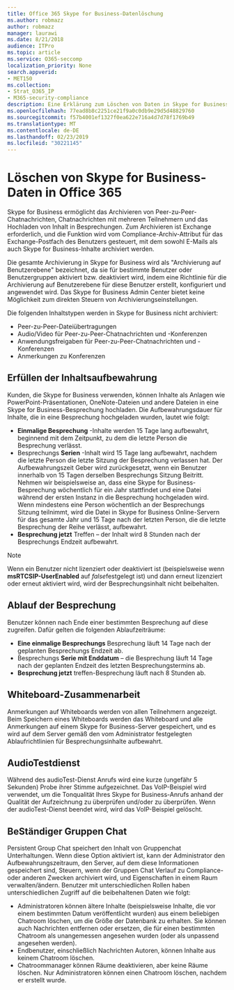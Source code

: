 ```yaml
---
title: Office 365 Skype for Business-Datenlöschung
ms.author: robmazz
author: robmazz
manager: laurawi
ms.date: 8/21/2018
audience: ITPro
ms.topic: article
ms.service: O365-seccomp
localization_priority: None
search.appverid:
- MET150
ms.collection:
- Strat_O365_IP
- M365-security-compliance
description: Eine Erklärung zum Löschen von Daten in Skype for Business.
ms.openlocfilehash: 77ead8b8c2251ce21f9a0c0db9e29d5d48829760
ms.sourcegitcommit: f57b4001ef1327f0ea622e716a4d7d78f1769b49
ms.translationtype: MT
ms.contentlocale: de-DE
ms.lasthandoff: 02/23/2019
ms.locfileid: "30221145"
---
```

# <a name="skype-for-business-data-deletion-in-office-365"></a>Löschen von Skype for Business-Daten in Office 365

Skype for Business ermöglicht das Archivieren von Peer-zu-Peer-Chatnachrichten, Chatnachrichten mit mehreren Teilnehmern und das Hochladen von Inhalt in Besprechungen. Zum Archivieren ist Exchange erforderlich, und die Funktion wird vom Compliance-Archiv-Attribut für das Exchange-Postfach des Benutzers gesteuert, mit dem sowohl E-Mails als auch Skype for Business-Inhalte archiviert werden.

Die gesamte Archivierung in Skype for Business wird als "Archivierung auf Benutzerebene" bezeichnet, da sie für bestimmte Benutzer oder Benutzergruppen aktiviert bzw. deaktiviert wird, indem eine Richtlinie für die Archivierung auf Benutzerebene für diese Benutzer erstellt, konfiguriert und angewendet wird. Das Skype for Business Admin Center bietet keine Möglichkeit zum direkten Steuern von Archivierungseinstellungen.

Die folgenden Inhaltstypen werden in Skype for Business nicht archiviert: 
- Peer-zu-Peer-Dateiübertragungen
- Audio/Video für Peer-zu-Peer-Chatnachrichten und -Konferenzen
- Anwendungsfreigaben für Peer-zu-Peer-Chatnachrichten und -Konferenzen
- Anmerkungen zu Konferenzen 

## <a name="meeting-content-retention"></a>Erfüllen der Inhaltsaufbewahrung
Kunden, die Skype for Business verwenden, können Inhalte als Anlagen wie PowerPoint-Präsentationen, OneNote-Dateien und andere Dateien in eine Skype for Business-Besprechung hochladen. Die Aufbewahrungsdauer für Inhalte, die in eine Besprechung hochgeladen wurden, lautet wie folgt:
- **Einmalige Besprechung** -Inhalte werden 15 Tage lang aufbewahrt, beginnend mit dem Zeitpunkt, zu dem die letzte Person die Besprechung verlässt.
- Besprechungs **Serien** -Inhalt wird 15 Tage lang aufbewahrt, nachdem die letzte Person die letzte Sitzung der Besprechung verlassen hat. Der Aufbewahrungszeit Geber wird zurückgesetzt, wenn ein Benutzer innerhalb von 15 Tagen derselben Besprechungs Sitzung Beitritt. Nehmen wir beispielsweise an, dass eine Skype for Business-Besprechung wöchentlich für ein Jahr stattfindet und eine Datei während der ersten Instanz in die Besprechung hochgeladen wird. Wenn mindestens eine Person wöchentlich an der Besprechungs Sitzung teilnimmt, wird die Datei in Skype for Business Online-Servern für das gesamte Jahr und 15 Tage nach der letzten Person, die die letzte Besprechung der Reihe verlässt, aufbewahrt.
- **Besprechung jetzt** Treffen – der Inhalt wird 8 Stunden nach der Besprechungs Endzeit aufbewahrt.

> [!NOTE]
> Wenn ein Benutzer nicht lizenziert oder deaktiviert ist (beispielsweise wenn **msRTCSIP-UserEnabled** auf *false*festgelegt ist) und dann erneut lizenziert oder erneut aktiviert wird, wird der Besprechungsinhalt nicht beibehalten.

## <a name="meeting-expiration"></a>Ablauf der Besprechung
Benutzer können nach Ende einer bestimmten Besprechung auf diese zugreifen. Dafür gelten die folgenden Ablaufzeiträume:
- **Eine einmalige Besprechungs** Besprechung läuft 14 Tage nach der geplanten Besprechungs Endzeit ab.
- Besprechungs **Serie mit Enddatum** – die Besprechung läuft 14 Tage nach der geplanten Endzeit des letzten Besprechungstermins ab.
- **Besprechung jetzt** treffen-Besprechung läuft nach 8 Stunden ab.

## <a name="whiteboard-collaboration"></a>Whiteboard-Zusammenarbeit
Anmerkungen auf Whiteboards werden von allen Teilnehmern angezeigt. Beim Speichern eines Whiteboards werden das Whiteboard und alle Anmerkungen auf einem Skype for Business-Server gespeichert, und es wird auf dem Server gemäß den vom Administrator festgelegten Ablaufrichtlinien für Besprechungsinhalte aufbewahrt.

## <a name="audio-test-service"></a>AudioTestdienst
Während des audioTest-Dienst Anrufs wird eine kurze (ungefähr 5 Sekunden) Probe ihrer Stimme aufgezeichnet. Das VoIP-Beispiel wird verwendet, um die Tonqualität Ihres Skype for Business-Anrufs anhand der Qualität der Aufzeichnung zu überprüfen und/oder zu überprüfen. Wenn der audioTest-Dienst beendet wird, wird das VoIP-Beispiel gelöscht.

## <a name="persistent-group-chat"></a>BeStändiger Gruppen Chat
Persistent Group Chat speichert den Inhalt von Gruppenchat Unterhaltungen. Wenn diese Option aktiviert ist, kann der Administrator den Aufbewahrungszeitraum, den Server, auf dem diese Informationen gespeichert sind, Steuern, wenn der Gruppen Chat Verlauf zu Compliance-oder anderen Zwecken archiviert wird, und Eigenschaften in einem Raum verwalten/ändern. Benutzer mit unterschiedlichen Rollen haben unterschiedlichen Zugriff auf die beibehaltenen Daten wie folgt:
- Administratoren können ältere Inhalte (beispielsweise Inhalte, die vor einem bestimmten Datum veröffentlicht wurden) aus einem beliebigen Chatroom löschen, um die Größe der Datenbank zu erhalten. Sie können auch Nachrichten entfernen oder ersetzen, die für einen bestimmten Chatroom als unangemessen angesehen wurden (oder als unpassend angesehen werden).
- Endbenutzer, einschließlich Nachrichten Autoren, können Inhalte aus keinem Chatroom löschen.
- Chatroommanager können Räume deaktivieren, aber keine Räume löschen. Nur Administratoren können einen Chatroom löschen, nachdem er erstellt wurde.